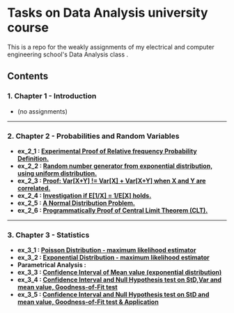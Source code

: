 # Tasks on Data Analysis university course
This is a repo for the weakly assignments of my electrical and computer engineering school's Data Analysis class . <br>
## Contents 
### 1. Chapter 1 - Introduction <br>
  - (no assignments)<br>
  ---
### 2. Chapter 2 - Probabilities and Random Variables <br>
  - **ex_2_1 : [Experimental Proof of Relative frequency Probability Definition.](https://github.com/mikalaki/dataAnalysisCourseTasks/blob/main/chapter%202/ex_2_1.m)** <br>
  - **ex_2_2 : [Random number generator from exponential distribution, using uniform distribution.](https://github.com/mikalaki/dataAnalysisCourseTasks/blob/main/chapter%202/ex_2_2.m)** <br>
  - **ex_2_3 : [Proof: Var[X+Y] != Var[X] + Var[X+Y] when X and Y are correlated.](https://github.com/mikalaki/dataAnalysisCourseTasks/blob/main/chapter%202/ex_2_3.m)** 
  - **ex_2_4 : [Investigation if E[1/X] = 1/E[X] holds.](https://github.com/mikalaki/dataAnalysisCourseTasks/blob/main/chapter%202/ex_2_4.m)** 
  - **ex_2_5 : [A Normal Distribution Problem.](https://github.com/mikalaki/dataAnalysisCourseTasks/blob/main/chapter%202/ex_2_5.m)**   
  - **ex_2_6 : [Programmatically Proof of Central Limit Theorem (CLT).](https://github.com/mikalaki/dataAnalysisCourseTasks/blob/main/chapter%202/ex_2_6.m)**   
  ---
### 3. Chapter 3 - Statistics <br>
  - **ex_3_1 : [Poisson Distribution - maximum likelihood estimator](https://github.com/mikalaki/dataAnalysisCourseTasks/blob/main/chapter%203/ex_3_1.m)** <br>
  - **ex_3_2 : [Exponential Distribution - maximum likelihood estimator](https://github.com/mikalaki/dataAnalysisCourseTasks/blob/main/chapter%203/ex_3_2.m)** <br>
  - **Parametrical Analysis :**
  - **ex_3_3 : [Confidence Interval of Mean value (exponential distribution)](https://github.com/mikalaki/dataAnalysisCourseTasks/blob/main/chapter%203/ex_3_3.m)** <br>
  - **ex_3_4 : [Confidence Interval and Null Hypothesis test on StD,Var and mean value, Goodness-of-Fit test](https://github.com/mikalaki/dataAnalysisCourseTasks/blob/main/chapter%203/ex_3_4.m)** <br>
  - **ex_3_5 : [Confidence Interval and Null Hypothesis test on StD and mean value, Goodness-of-Fit test & Application](https://github.com/mikalaki/dataAnalysisCourseTasks/blob/main/chapter%203/ex_3_5.m)** <br>
